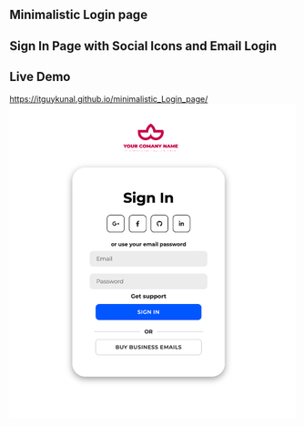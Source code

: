 ## Minimalistic Login page <br>
## Sign In Page with Social Icons and Email Login
## Live Demo
https://itguykunal.github.io/minimalistic_Login_page/
<br>
 <img src="loginpagewithlogo.png">
